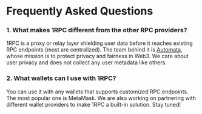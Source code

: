 # Frequently Asked Questions

### **1. What makes 1RPC different from the other RPC providers?**
    
1RPC is a proxy or relay layer shielding user data before it reaches existing RPC endpoints (most are centralized). The team behind it is [Automata](http://ata.network), whose mission is to protect privacy and fairness in Web3. We care about user privacy and does not collect any user metadata like others.
    
### **2. What wallets can I use with 1RPC?**
    
You can use it with any wallets that supports customized RPC endpoints. The most popular one is MetaMask. We are also working on partnering with different wallet providers to make 1RPC a built-in solution. Stay tuned!